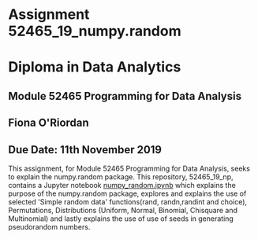 # Assignment 52465_19_numpy.random 
# Diploma in Data Analytics
## Module 52465 Programming for Data Analysis
## Fiona O'Riordan
## Due Date: 11th November 2019

This assignment, for Module 52465 Programming for Data Analysis, seeks to explain the numpy.random package. This repository, 52465_19_np, contains a Jupyter notebook [numpy_random.ipynb](https://github.com/fionaoriordan/52465_19_np/blob/master/numpy_random.ipynb) which explains the purpose of the numpy.random package,  explores and explains the use of selected 'Simple random data' functions(rand, randn,randint and choice),  Permutations, Distributions (Uniform, Normal, Binomial, Chisquare and Multinomial) and lastly explains the use of use of seeds in generating pseudorandom numbers.

